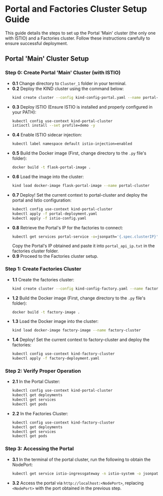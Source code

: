 # Portal and Factories Cluster Setup Guide

This guide details the steps to set up the Portal 'Main' cluster (the only one with ISTIO) and a Factories cluster. Follow these instructions carefully to ensure successful deployment.

## Portal 'Main' Cluster Setup

### Step 0: Create Portal 'Main' Cluster (with ISTIO)
- **0.1** Change directory to `Cluster_1` folder in your terminal.
- **0.2** Deploy the KIND cluster using the command below:
  ```bash
  kind create cluster --config kind-config-portal.yaml --name portal-cluster
  ```
- **0.3** Deploy ISTIO (Ensure ISTIO is installed and properly configured in your PATH):
  ```bash
  kubectl config use-context kind-portal-cluster
  istioctl install --set profile=demo -y
  ```
- **0.4** Enable ISTIO sidecar injection:
  ```bash
  kubectl label namespace default istio-injection=enabled
  ```
- **0.5** Build the Docker image (First, change directory to the `.py` file's folder):
  ```bash
  docker build -t flask-portal-image .
  ```
- **0.6** Load the image into the cluster:
  ```bash
  kind load docker-image flask-portal-image --name portal-cluster
  ```
- **0.7** Deploy!
  Set the current context to portal-cluster and deploy the portal and Istio configuration:
  ```bash
  kubectl config use-context kind-portal-cluster
  kubectl apply -f portal-deployment.yaml
  kubectl apply -f istio-config.yaml
  ```
- **0.8** Retrieve the Portal's IP for the factories to connect:
  ```bash
  kubectl get services portal-service -o=jsonpath='{.spec.clusterIP}'
  ```
  Copy the Portal's IP obtained and paste it into `portal_api_ip.txt` in the factories cluster folder.
- **0.9** Proceed to the Factories cluster setup.

### Step 1: Create Factories Cluster
- **1.1** Create the factories cluster:
  ```bash
  kind create cluster --config kind-config-factory.yaml --name factory-cluster
  ```
- **1.2** Build the Docker image (First, change directory to the `.py` file's folder):
  ```bash
  docker build -t factory-image .
  ```
- **1.3** Load the Docker image into the cluster:
  ```bash
  kind load docker-image factory-image --name factory-cluster
  ```
- **1.4** Deploy!
  Set the current context to factory-cluster and deploy the factories:
  ```bash
  kubectl config use-context kind-factory-cluster
  kubectl apply -f factory-deployment.yaml
  ```

### Step 2: Verify Proper Operation
- **2.1** In the Portal Cluster:
  ```bash
  kubectl config use-context kind-portal-cluster
  kubectl get deployments
  kubectl get services
  kubectl get pods
  ```
- **2.2** In the Factories Cluster:
  ```bash
  kubectl config use-context kind-factory-cluster
  kubectl get deployments
  kubectl get services
  kubectl get pods
  ```

### Step 3: Accessing the Portal
- **3.1** In the terminal of the portal cluster, run the following to obtain the NodePort:
  ```bash
  kubectl get service istio-ingressgateway -n istio-system -o jsonpath='{.spec.ports[?(@.name=="http2")].nodePort}'
  ```
- **3.2** Access the portal via `http://localhost:<NodePort>`, replacing `<NodePort>` with the port obtained in the previous step.